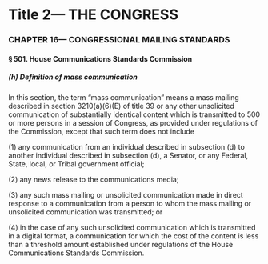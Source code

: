 
# Title 2— THE CONGRESS
### CHAPTER 16— CONGRESSIONAL MAILING STANDARDS
#### § 501. House Communications Standards Commission
##### (h) Definition of mass communication

In this section, the term “mass communication” means a mass mailing described in section 3210(a)(6)(E) of title 39 or any other unsolicited communication of substantially identical content which is transmitted to 500 or more persons in a session of Congress, as provided under regulations of the Commission, except that such term does not include

(1) any communication from an individual described in subsection (d) to another individual described in subsection (d), a Senator, or any Federal, State, local, or Tribal government official;

(2) any news release to the communications media;

(3) any such mass mailing or unsolicited communication made in direct response to a communication from a person to whom the mass mailing or unsolicited communication was transmitted; or

(4) in the case of any such unsolicited communication which is transmitted in a digital format, a communication for which the cost of the content is less than a threshold amount established under regulations of the House Communications Standards Commission.
